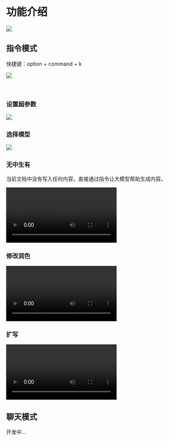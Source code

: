 # 功能介绍
![](https://pub-a4fc15e05e5b45ae93e81825f01bfb69.r2.dev/file-repository/files/%E5%BD%92%E6%A1%A3_1737019531739/WechatIMG6765.jpg)

## 指令模式

快捷键：option + command + k

​![](https://pub-a4fc15e05e5b45ae93e81825f01bfb69.r2.dev/file-repository/files/%E5%BD%92%E6%A1%A3_1737019531739/yyy.jpg)​

‍

### 设置超参数

​![](https://pub-a4fc15e05e5b45ae93e81825f01bfb69.r2.dev/file-repository/files/%E5%BD%92%E6%A1%A3_1737019531739/xx.jpg)​

### 选择模型

​![](https://pub-a4fc15e05e5b45ae93e81825f01bfb69.r2.dev/file-repository/files/%E5%BD%92%E6%A1%A3_1737019531739/WechatIMG252.jpg)​

### 无中生有

当前文档中没有写入任何内容，直接通过指令让大模型帮助生成内容。

<video controls="controls" src="https://pub-a4fc15e05e5b45ae93e81825f01bfb69.r2.dev/file-repository/files/%E5%BD%92%E6%A1%A3_1737019531739/%E6%97%A0%E4%B8%AD%E7%94%9F%E6%9C%89.mp4" data-src=""></video>

### 修改润色

<video controls="controls" src="https://pub-a4fc15e05e5b45ae93e81825f01bfb69.r2.dev/file-repository/files/%E5%BD%92%E6%A1%A3_1737019531739/%E6%80%BB%E7%BB%93%E6%96%87%E6%A1%A3.mp4" data-src=""></video>

### 扩写

<video controls="controls" src="https://pub-a4fc15e05e5b45ae93e81825f01bfb69.r2.dev/file-repository/files/%E5%BD%92%E6%A1%A3_1737019531739/%E6%89%A9%E5%86%99.mp4" data-src=""></video>

## 聊天模式

开发中...

‍
